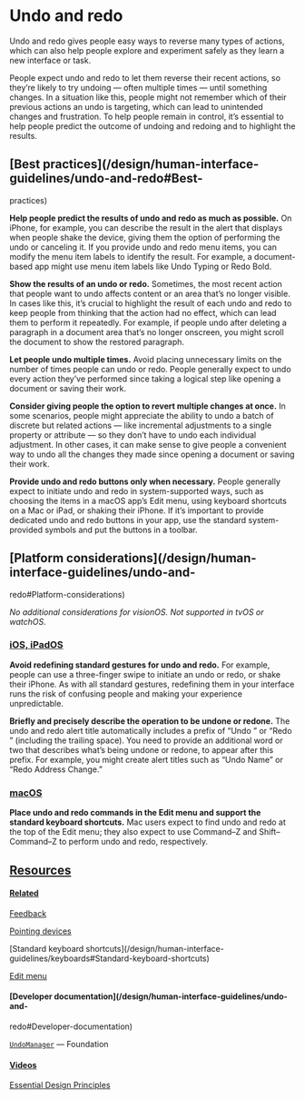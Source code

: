 # Undo and redo

Undo and redo gives people easy ways to reverse many types of actions, which
can also help people explore and experiment safely as they learn a new
interface or task.

People expect undo and redo to let them reverse their recent actions, so
they’re likely to try undoing — often multiple times — until something
changes. In a situation like this, people might not remember which of their
previous actions an undo is targeting, which can lead to unintended changes
and frustration. To help people remain in control, it’s essential to help
people predict the outcome of undoing and redoing and to highlight the
results.

## [Best practices](/design/human-interface-guidelines/undo-and-redo#Best-
practices)

**Help people predict the results of undo and redo as much as possible.** On
iPhone, for example, you can describe the result in the alert that displays
when people shake the device, giving them the option of performing the undo or
canceling it. If you provide undo and redo menu items, you can modify the menu
item labels to identify the result. For example, a document-based app might
use menu item labels like Undo Typing or Redo Bold.

**Show the results of an undo or redo.** Sometimes, the most recent action
that people want to undo affects content or an area that’s no longer visible.
In cases like this, it’s crucial to highlight the result of each undo and redo
to keep people from thinking that the action had no effect, which can lead
them to perform it repeatedly. For example, if people undo after deleting a
paragraph in a document area that’s no longer onscreen, you might scroll the
document to show the restored paragraph.

**Let people undo multiple times.** Avoid placing unnecessary limits on the
number of times people can undo or redo. People generally expect to undo every
action they’ve performed since taking a logical step like opening a document
or saving their work.

**Consider giving people the option to revert multiple changes at once.** In
some scenarios, people might appreciate the ability to undo a batch of
discrete but related actions — like incremental adjustments to a single
property or attribute — so they don’t have to undo each individual adjustment.
In other cases, it can make sense to give people a convenient way to undo all
the changes they made since opening a document or saving their work.

**Provide undo and redo buttons only when necessary.** People generally expect
to initiate undo and redo in system-supported ways, such as choosing the items
in a macOS app’s Edit menu, using keyboard shortcuts on a Mac or iPad, or
shaking their iPhone. If it’s important to provide dedicated undo and redo
buttons in your app, use the standard system-provided symbols and put the
buttons in a toolbar.

## [Platform considerations](/design/human-interface-guidelines/undo-and-
redo#Platform-considerations)

 _No additional considerations for visionOS. Not supported in tvOS or
watchOS._

### [iOS, iPadOS](/design/human-interface-guidelines/undo-and-redo#iOS-iPadOS)

**Avoid redefining standard gestures for undo and redo.** For example, people
can use a three-finger swipe to initiate an undo or redo, or shake their
iPhone. As with all standard gestures, redefining them in your interface runs
the risk of confusing people and making your experience unpredictable.

**Briefly and precisely describe the operation to be undone or redone.** The
undo and redo alert title automatically includes a prefix of “Undo ” or “Redo
” (including the trailing space). You need to provide an additional word or
two that describes what’s being undone or redone, to appear after this prefix.
For example, you might create alert titles such as “Undo Name” or “Redo
Address Change.”

### [macOS](/design/human-interface-guidelines/undo-and-redo#macOS)

**Place undo and redo commands in the Edit menu and support the standard
keyboard shortcuts.** Mac users expect to find undo and redo at the top of the
Edit menu; they also expect to use Command–Z and Shift–Command–Z to perform
undo and redo, respectively.

## [Resources](/design/human-interface-guidelines/undo-and-redo#Resources)

#### [Related](/design/human-interface-guidelines/undo-and-redo#Related)

[Feedback](/design/human-interface-guidelines/feedback)

[Pointing devices](/design/human-interface-guidelines/pointing-devices)

[Standard keyboard shortcuts](/design/human-interface-
guidelines/keyboards#Standard-keyboard-shortcuts)

[Edit menu](/design/human-interface-guidelines/the-menu-bar#Edit-menu)

#### [Developer documentation](/design/human-interface-guidelines/undo-and-
redo#Developer-documentation)

[`UndoManager`](/documentation/Foundation/UndoManager) — Foundation

#### [Videos](/design/human-interface-guidelines/undo-and-redo#Videos)

[ Essential Design Principles
](https://developer.apple.com/videos/play/wwdc2017/802)

